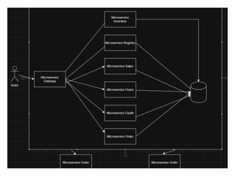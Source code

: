 ![](https://github.com/daswsi-utp/Backend_System_Sales/blob/master/Captura%20de%20pantalla%202025-06-02%20190000.png)
